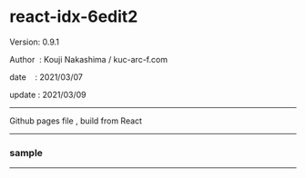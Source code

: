 ﻿# react-idx-6edit2

 Version: 0.9.1

 Author  : Kouji Nakashima / kuc-arc-f.com

 date    : 2021/03/07 

 update : 2021/03/09

***

Github pages file , build from React

***
### sample

***

